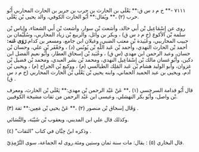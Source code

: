 ٧١١١ -** خ م د س ق:** يَعْلَى بن الحارث بن حرب بن جرير بن الحارث المحاربي أَبُو حرب (٢) ،** ويُقال:** أَبُو الحارث الكوفي، والد يحيى بْن يَعْلَى.

روى عن إِسْمَاعِيل بْن أَبي خالد، وأشعث بْن سوار، وأشعث بْن أَبي الشعثاء، وإياس بْن سلمة بْن الأكوع (خ م د س ق) ، وبكر بن وائل، والربيع بْن زياد المحاربي، وسُلَيْمان بن حبيب المحارببي، وعُبَيدة بْن معتب الضبي، وغيلان ابن جامع، ومسعر بن كدام.**رَوَى عَنه:** أحمد بْن الحارث النهدي، وأحمد بْن عَبد اللَّهِ بْن يُونُس (د) ، وجَعْفَر بْن علي، وحسان بْن حسان، وعبد الرحمن ابن مهدي (س ق) ، وعُبَيد بْن إسحاق العطار، وأَبُو نعيم الفضل ابن دكين، وأَبُو غسان مالك بْن إِسْمَاعِيل النهدي، ومحمد بْن بشر العبدي، ومحمد بْن فضيل بْن غزوان، وأَبو الوليد هشام بْن عَبد المَلِك الطيالسي (م) ، ووكيع بْن الجراح (م) ، ويحيى بْن آدم، ويحيى بن عبد الحميد الحماني، وابنه يحيى بْن يَعْلَى بْن الحارث المحاربي (خ م د س ق) .

قال أَبُو قدامة السرخسي (١) ،** عَنْ عَبْد الرحمن بْن مهدي:** يَعْلَى بْن الحارث، ومعرف بْن واصل، وأَبُو بكر النهشلي، وعيسى ابن عَبْد الرحمن من ثقات مشيخة الكوفيين.

وَقَال إسحاق بْن منصور (٢) ،** عَنْ يحيى بْن مَعِين:** ثقة (٣) .

وكذلك قال علي ابن المديني، ويعقوب بْن شَيْبَة، والنَّسَائي.

وذكره ابنُ حِبَّان في كتاب "الثقات" (٤) .

قال البخاري (٥) : يقال: مات سنة ثمان وستين ومئة.روى له الجماعة، سوى التِّرْمِذِيّ.